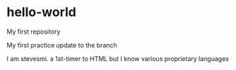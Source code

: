 # hello-world
My first repository

My first practice update to the branch

I am stevesmi. a 1st-timer to HTML but I know various proprietary languages
